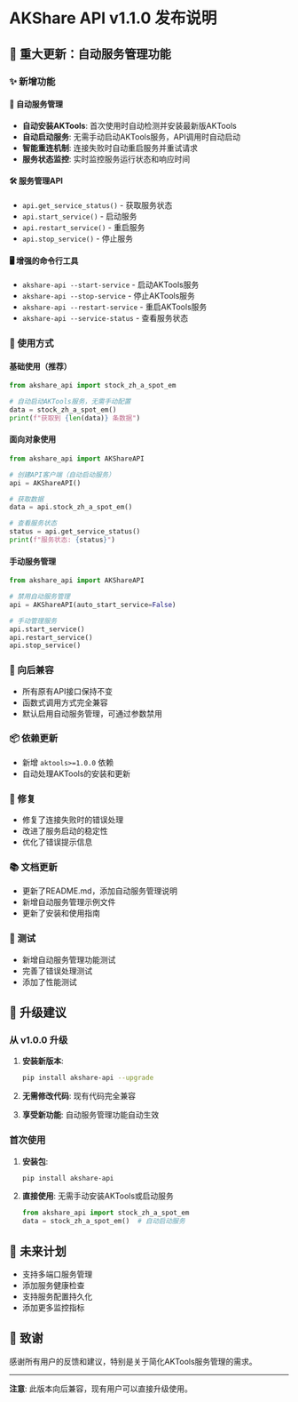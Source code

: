 # AKShare API v1.1.0 发布说明

## 🎉 重大更新：自动服务管理功能

### ✨ 新增功能

#### 🔧 自动服务管理
- **自动安装AKTools**: 首次使用时自动检测并安装最新版AKTools
- **自动启动服务**: 无需手动启动AKTools服务，API调用时自动启动
- **智能重连机制**: 连接失败时自动重启服务并重试请求
- **服务状态监控**: 实时监控服务运行状态和响应时间

#### 🛠️ 服务管理API
- `api.get_service_status()` - 获取服务状态
- `api.start_service()` - 启动服务
- `api.restart_service()` - 重启服务
- `api.stop_service()` - 停止服务

#### 🖥️ 增强的命令行工具
- `akshare-api --start-service` - 启动AKTools服务
- `akshare-api --stop-service` - 停止AKTools服务
- `akshare-api --restart-service` - 重启AKTools服务
- `akshare-api --service-status` - 查看服务状态

### 🚀 使用方式

#### 基础使用（推荐）
```python
from akshare_api import stock_zh_a_spot_em

# 自动启动AKTools服务，无需手动配置
data = stock_zh_a_spot_em()
print(f"获取到 {len(data)} 条数据")
```

#### 面向对象使用
```python
from akshare_api import AKShareAPI

# 创建API客户端（自动启动服务）
api = AKShareAPI()

# 获取数据
data = api.stock_zh_a_spot_em()

# 查看服务状态
status = api.get_service_status()
print(f"服务状态: {status}")
```

#### 手动服务管理
```python
from akshare_api import AKShareAPI

# 禁用自动服务管理
api = AKShareAPI(auto_start_service=False)

# 手动管理服务
api.start_service()
api.restart_service()
api.stop_service()
```

### 🔄 向后兼容

- 所有原有API接口保持不变
- 函数式调用方式完全兼容
- 默认启用自动服务管理，可通过参数禁用

### 📦 依赖更新

- 新增 `aktools>=1.0.0` 依赖
- 自动处理AKTools的安装和更新

### 🐛 修复

- 修复了连接失败时的错误处理
- 改进了服务启动的稳定性
- 优化了错误提示信息

### 📚 文档更新

- 更新了README.md，添加自动服务管理说明
- 新增自动服务管理示例文件
- 更新了安装和使用指南

### 🧪 测试

- 新增自动服务管理功能测试
- 完善了错误处理测试
- 添加了性能测试

## 🎯 升级建议

### 从 v1.0.0 升级

1. **安装新版本**:
   ```bash
   pip install akshare-api --upgrade
   ```

2. **无需修改代码**: 现有代码完全兼容

3. **享受新功能**: 自动服务管理功能自动生效

### 首次使用

1. **安装包**:
   ```bash
   pip install akshare-api
   ```

2. **直接使用**: 无需手动安装AKTools或启动服务
   ```python
   from akshare_api import stock_zh_a_spot_em
   data = stock_zh_a_spot_em()  # 自动启动服务
   ```

## 🔮 未来计划

- 支持多端口服务管理
- 添加服务健康检查
- 支持服务配置持久化
- 添加更多监控指标

## 🙏 致谢

感谢所有用户的反馈和建议，特别是关于简化AKTools服务管理的需求。

---

**注意**: 此版本向后兼容，现有用户可以直接升级使用。
